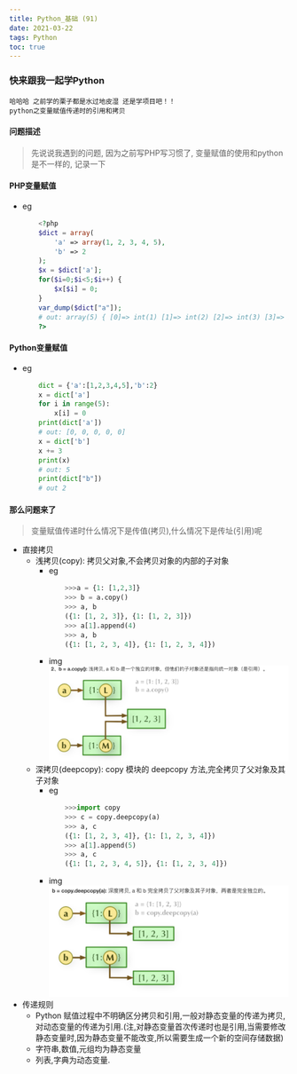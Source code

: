 ```yaml
---
title: Python_基础 (91)
date: 2021-03-22
tags: Python
toc: true
---
```


### 快来跟我一起学Python
    哈哈哈 之前学的栗子都是水过地皮湿 还是学项目吧！！
    python之变量赋值传递时的引用和拷贝

<!-- more -->

#### 问题描述
> 先说说我遇到的问题, 因为之前写PHP写习惯了, 变量赋值的使用和python是不一样的, 记录一下

#### PHP变量赋值
- eg
    ```php
        <?php
        $dict = array(
            'a' => array(1, 2, 3, 4, 5),
            'b' => 2
        );
        $x = $dict['a'];
        for($i=0;$i<5;$i++) {
            $x[$i] = 0;
        }
        var_dump($dict["a"]);
        # out: array(5) { [0]=> int(1) [1]=> int(2) [2]=> int(3) [3]=> int(4) [4]=> int(5) }
        ?>
    ```

#### Python变量赋值
- eg
    ```python
        dict = {'a':[1,2,3,4,5],'b':2}
        x = dict['a']
        for i in range(5):
            x[i] = 0
        print(dict['a'])
        # out: [0, 0, 0, 0, 0]
        x = dict['b']
        x += 3
        print(x)
        # out: 5
        print(dict["b"])
        # out 2
    ```

#### 那么问题来了
> 变量赋值传递时什么情况下是传值(拷贝),什么情况下是传址(引用)呢
- 直接拷贝
    * 浅拷贝(copy): 拷贝父对象,不会拷贝对象的内部的子对象
        * eg
            ```python
                >>>a = {1: [1,2,3]}
                >>> b = a.copy()
                >>> a, b
                ({1: [1, 2, 3]}, {1: [1, 2, 3]})
                >>> a[1].append(4)
                >>> a, b
                ({1: [1, 2, 3, 4]}, {1: [1, 2, 3, 4]})
            ```
        * img
            ![浅拷贝](/img/20210322_1.png)
    * 深拷贝(deepcopy):  copy 模块的 deepcopy 方法,完全拷贝了父对象及其子对象
        * eg
            ```python
                >>>import copy
                >>> c = copy.deepcopy(a)
                >>> a, c
                ({1: [1, 2, 3, 4]}, {1: [1, 2, 3, 4]})
                >>> a[1].append(5)
                >>> a, c
                ({1: [1, 2, 3, 4, 5]}, {1: [1, 2, 3, 4]})
            ```
        * img
            ![浅拷贝](/img/20210322_2.png)
- 传递规则
    * Python 赋值过程中不明确区分拷贝和引用,一般对静态变量的传递为拷贝,对动态变量的传递为引用.(注,对静态变量首次传递时也是引用,当需要修改静态变量时,因为静态变量不能改变,所以需要生成一个新的空间存储数据)
    * 字符串,数值,元组均为静态变量
    * 列表,字典为动态变量.


